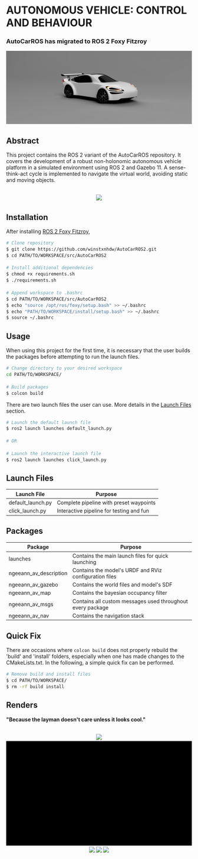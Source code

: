 # AUTONOMOUS VEHICLE: CONTROL AND BEHAVIOUR
### AutoCarROS has migrated to ROS 2 Foxy Fitzroy
<div align="center">
	<img src="https://github.com/winstxnhdw/AutoCarROS/blob/master/resources/pictures/ngeeann_av_ultrawide.png?raw=true" />
</div>

## Abstract
This project contains the ROS 2 variant of the AutoCarROS repository. It covers the development of a robust non-holonomic autonomous vehicle platform in a simulated environment using ROS 2 and Gazebo 11. A sense-think-act cycle is implemented to navigate the virtual world, avoiding static and moving objects.
<br />
<br />
<div align="center">
	<img src="https://github.com/winstxnhdw/AutoCarROS/blob/master/resources/gifs/obstacle_avoidance.gif?raw=true" />
</div>

## Installation
After installing [ROS 2 Foxy Fitzroy](https://docs.ros.org/en/foxy/Installation.html),
```bash
# Clone repository
$ git clone https://github.com/winstxnhdw/AutoCarROS2.git
$ cd PATH/TO/WORKSPACE/src/AutoCarROS2

# Install additional dependencies
$ chmod +x requirements.sh
$ ./requirements.sh

# Append workspace to .bashrc
$ cd PATH/TO/WORKSPACE/src/AutoCarROS2
$ echo "source /opt/ros/foxy/setup.bash" >> ~/.bashrc
$ echo "PATH/TO/WORKSPACE/install/setup.bash" >> ~/.bashrc
$ source ~/.bashrc
```

## Usage
When using this project for the first time, it is necessary that the user builds the packages before attempting to run the launch files.
```bash
# Change directory to your desired workspace
cd PATH/TO/WORKSPACE/

# Build packages
$ colcon build

```
There are two launch files the user can use. More details in the [Launch Files](#Launch-Files) section.
```bash
# Launch the default launch file
$ ros2 launch launches default_launch.py

# OR

# Launch the interactive launch file
$ ros2 launch launches click_launch.py
```

## Launch Files
|Launch File|Purpose|
|-----------|-------|
|default_launch.py|Complete pipeline with preset waypoints|
|click_launch.py|Interactive pipeline for testing and fun|

## Packages
|Package|Purpose|
|-----------|-------|
|launches|Contains the main launch files for quick launching|
|ngeeann_av_description|Contains the model's URDF and RViz configuration files|
|ngeeann_av_gazebo|Contains the world files and model's SDF|
|ngeeann_av_map|Contains the bayesian occupancy filter|
|ngeeann_av_msgs|Contains all custom messages used throughout every package|
|ngeeann_av_nav|Contains the navigation stack|

## Quick Fix
There are occasions where `colcon build` does not properly rebuild the 'build' and 'install' folders, especially when one has made changes to the CMakeLists.txt. In the following, a simple quick fix can be performed.
```bash
# Remove build and install files
$ cd PATH/TO/WORKSPACE/
$ rm -rf build install
```

## Renders
<b>"Because the layman doesn't care unless it looks cool."<b>
<br />
<br />
<div align="center">
	<img src="https://github.com/winstxnhdw/AutoCarROS/blob/master/resources/gifs/renders.gif?raw=true" />
	<img src="https://github.com/winstxnhdw/AutoCarROS/blob/master/resources/gifs/1.gif?raw=true" />
	<img src="https://github.com/winstxnhdw/AutoCarROS/blob/master/resources/gifs/2.gif?raw=true" />
	<img src="https://github.com/winstxnhdw/AutoCarROS/blob/master/resources/gifs/3.gif?raw=true" />
	<img src="https://github.com/winstxnhdw/AutoCarROS/blob/master/resources/gifs/4.gif?raw=true" />
</div>

